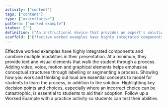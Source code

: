 ```yaml
---
activity: ["content"]
tags: ["content"]
type: ["assimilative"]
pattern: ["worked example"]
status: [""]
definition: ["An instructional device that provides an expert's solution to a given problem for a learner to study."]
scaffold: ["Effective worked examples have highly integrated components and combine multiple modalities in their presentation. At a minimum, they provide text and visual elements that walk the student through a process. Adding video, voice, motion and graphical elements helps emphasise conceptual structures through labelling or segmenting a process. Showing how you work and thinking out loud are essential concepts to model for students to learn the process, in addition to the solution. Highlighting key decision points and choices, especially where an incorrect choice can be catastrophic, is essential to students to aid their adoption. Follow up a Worked Example with a practice activity so students can test their abilities."]
---
```


Effective worked examples have highly integrated components and combine multiple modalities in their presentation. At a minimum, they provide text and visual elements that walk the student through a process. Adding video, voice, motion and graphical elements helps emphasise conceptual structures through labelling or segmenting a process. Showing how you work and thinking out loud are essential concepts to model for students to learn the process, in addition to the solution. Highlighting key decision points and choices, especially where an incorrect choice can be catastrophic, is essential to students to aid their adoption. Follow up a Worked Example with a practice activity so students can test their abilities.
